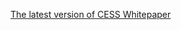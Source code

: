 [The latest version of CESS Whitepaper](https://github.com/CESSProject/Whitepaper/blob/main/cess-whitepaper.pdf)
